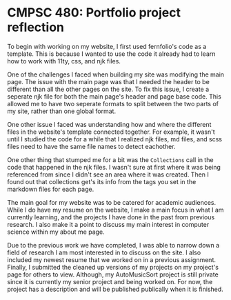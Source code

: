 # CMPSC 480: Portfolio project reflection

To begin with working on my website, I first used fernfolio's code as a template.  This is because I wanted to use the code it already had to learn how to work with 11ty, css, and njk files.

One of the challenges I faced when building my site was modifying the main page.  The issue with the main page was that I needed the header to be different than all the other pages on the site.  To fix this issue, I create a seperate njk file for both the main page's header and page base code.  This allowed me to have two seperate formats to split between the two parts of my site, rather than one global format.

One other issue I faced was understanding how and where the different files in the website's template connected together.  For example, it wasn't until I studied the code for a while that I realized njk files, md files, and scss files need to have the same file names to detect eachother.  

One other thing that stumped me for a bit was the `Collections` call in the code that happened in the njk files.  I wasn't sure at first where it was being referenced from since I didn't see an area where it was created.  Then I found out that collections get's its info from the tags you set in the markdown files for each page.

The main goal for my website was to be catered for academic audiences.  While I do have my resume on the website, I make a main focus in what I am currently learning, and the projects I have done in the past from previous research.  I also make it a point to discuss my main interest in computer science within my about me page.

Due to the previous work we have completed, I was able to narrow down a field of research I am most interested in to discuss on the site.  I also included my newest resume that we worked on in a previous assignment.  Finally, I submitted the cleaned up versions of my projects on my project's page for others to view.  Although, my AutoMusicSort project is still private since it is currently my senior project and being worked on.  For now, the project has a description and will be published publically when it is finished.
